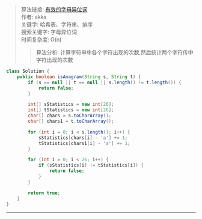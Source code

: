 >算法链接: [有效的字母异位词](https://leetcode.cn/leetbook/read/top-interview-questions/xar9lv/)  
作者:  akka  
关键字:  哈希表、字符串、排序  
搜索关键字: 字母异位词  
时间复杂度:  O(n)
>>算法分析: 计算字符串中各个字符出现的次数,然后统计两个字符传中字符出现的次数
```java
class Solution {
    public boolean isAnagram(String s, String t) {
        if (s == null || t == null || s.length() != t.length()) {
            return false;
        }

        int[] sStatistics = new int[26];
        int[] tStatistics = new int[26];
        char[] chars = s.toCharArray();
        char[] chars1 = t.toCharArray();

        for (int i = 0; i < s.length(); i++) {
            sStatistics[chars[i] - 'a'] += 1;
            tStatistics[chars1[i] - 'a'] += 1;
        }

        for (int i = 0; i < 26; i++) {
            if (sStatistics[i] != tStatistics[i]) {
                return false;
            }
        }

        return true;
    }
}
```
---

